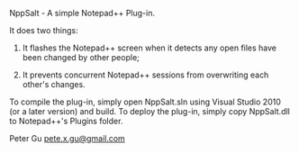 NppSalt - A simple Notepad++ Plug-in. 

It does two things:

1) It flashes the Notepad++ screen when it detects any open files have been changed by other people;

2) It prevents concurrent Notepad++ sessions from overwriting each other's changes.
   
To compile the plug-in, simply open NppSalt.sln using Visual Studio 2010 (or a later version) and build.
To deploy the plug-in, simply copy NppSalt.dll to Notepad++'s Plugins folder.

Peter Gu
pete.x.gu@gmail.com


